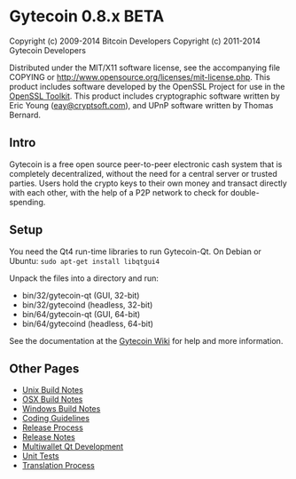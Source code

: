 Gytecoin 0.8.x BETA
====================

Copyright (c) 2009-2014 Bitcoin Developers
Copyright (c) 2011-2014 Gytecoin Developers

Distributed under the MIT/X11 software license, see the accompanying
file COPYING or http://www.opensource.org/licenses/mit-license.php.
This product includes software developed by the OpenSSL Project for use in the [OpenSSL Toolkit](http://www.openssl.org/). This product includes
cryptographic software written by Eric Young ([eay@cryptsoft.com](mailto:eay@cryptsoft.com)), and UPnP software written by Thomas Bernard.


Intro
---------------------
Gytecoin is a free open source peer-to-peer electronic cash system that is
completely decentralized, without the need for a central server or trusted
parties.  Users hold the crypto keys to their own money and transact directly
with each other, with the help of a P2P network to check for double-spending.


Setup
---------------------
You need the Qt4 run-time libraries to run Gytecoin-Qt. On Debian or Ubuntu:
	`sudo apt-get install libqtgui4`

Unpack the files into a directory and run:

- bin/32/gytecoin-qt (GUI, 32-bit)
- bin/32/gytecoind (headless, 32-bit)
- bin/64/gytecoin-qt (GUI, 64-bit)
- bin/64/gytecoind (headless, 64-bit)

See the documentation at the [Gytecoin Wiki](http://gytecoin.info)
for help and more information.


Other Pages
---------------------
- [Unix Build Notes](build-unix.md)
- [OSX Build Notes](build-osx.md)
- [Windows Build Notes](build-msw.md)
- [Coding Guidelines](coding.md)
- [Release Process](release-process.md)
- [Release Notes](release-notes.md)
- [Multiwallet Qt Development](multiwallet-qt.md)
- [Unit Tests](unit-tests.md)
- [Translation Process](translation_process.md)
